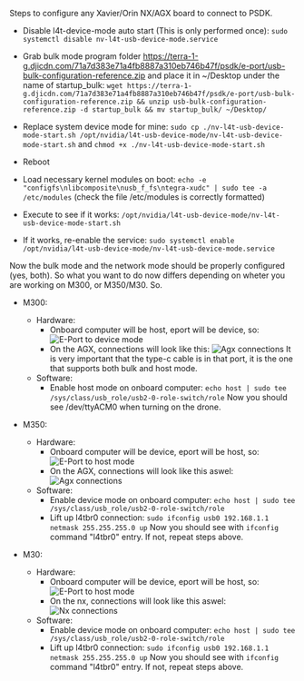 Steps to configure any Xavier/Orin NX/AGX board to connect to PSDK.

- Disable l4t-device-mode auto start (This is only performed once): ``` sudo systemctl disable nv-l4t-usb-device-mode.service ```

- Grab bulk mode program folder https://terra-1-g.djicdn.com/71a7d383e71a4fb8887a310eb746b47f/psdk/e-port/usb-bulk-configuration-reference.zip and place it in ~/Desktop under the name of startup_bulk: 
``` wget https://terra-1-g.djicdn.com/71a7d383e71a4fb8887a310eb746b47f/psdk/e-port/usb-bulk-configuration-reference.zip && unzip usb-bulk-configuration-reference.zip -d startup_bulk && mv startup_bulk/ ~/Desktop/ ```

- Replace system device mode for mine:
``` sudo cp ./nv-l4t-usb-device-mode-start.sh /opt/nvidia/l4t-usb-device-mode/nv-l4t-usb-device-mode-start.sh ```
and
```chmod +x ./nv-l4t-usb-device-mode-start.sh```

- Reboot

- Load necessary kernel modules on boot:
```echo -e "configfs\nlibcomposite\nusb_f_fs\ntegra-xudc" | sudo tee -a /etc/modules```
(check the file /etc/modules is correctly formatted)

- Execute to see if it works:
```/opt/nvidia/l4t-usb-device-mode/nv-l4t-usb-device-mode-start.sh```

- If it works, re-enable the service:
```sudo systemctl enable /opt/nvidia/l4t-usb-device-mode/nv-l4t-usb-device-mode.service```

Now the bulk mode and the network mode should be properly configured (yes, both). So what you want to do now differs depending on wheter you are working on M300, or M350/M30. So.

- M300:
    - Hardware:
        - Onboard computer will be host, eport will be device, so:
        ![E-Port to device mode](images/device_mode.jpg)
        - On the AGX, connections will look like this:
        ![Agx connections](images/agx_connections.jpg)
        It is very important that the type-c cable is in that port, it is the one that supports both bulk and host mode.
    - Software:
        - Enable host mode on onboard computer:
        ```echo host | sudo tee /sys/class/usb_role/usb2-0-role-switch/role```
        Now you should see /dev/ttyACM0 when turning on the drone.


- M350:
    - Hardware:
        - Onboard computer will be device, eport will be host, so:
        ![E-Port to host mode](images/host_mode.jpg)
        - On the AGX, connections will look like this aswel:
        ![Agx connections](images/agx_connections.jpg)
    - Software:
        - Enable device mode on onboard computer:
        ```echo host | sudo tee /sys/class/usb_role/usb2-0-role-switch/role```  
        - Lift up l4tbr0 connection:
        ```sudo ifconfig usb0 192.168.1.1 netmask 255.255.255.0 up```
        Now you should see with ```ifconfig``` command "l4tbr0" entry. If not, repeat steps above. 

- M30:
    - Hardware:
        - Onboard computer will be device, eport will be host, so:
        ![E-Port to host mode](images/host_mode.jpg)
        - On the nx, connections will look like this aswel:
        ![Nx connections](images/nx_connections.jpg)
    - Software:
        - Enable device mode on onboard computer:
        ```echo host | sudo tee /sys/class/usb_role/usb2-0-role-switch/role```  
        - Lift up l4tbr0 connection:
        ```sudo ifconfig usb0 192.168.1.1 netmask 255.255.255.0 up```
        Now you should see with ```ifconfig``` command "l4tbr0" entry. If not, repeat steps above.
